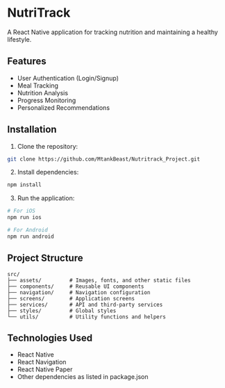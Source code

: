 # NutriTrack

A React Native application for tracking nutrition and maintaining a healthy lifestyle.

## Features

- User Authentication (Login/Signup)
- Meal Tracking
- Nutrition Analysis
- Progress Monitoring
- Personalized Recommendations

## Installation

1. Clone the repository:
```bash
git clone https://github.com/MtankBeast/Nutritrack_Project.git
```

2. Install dependencies:
```bash
npm install
```

3. Run the application:
```bash
# For iOS
npm run ios

# For Android
npm run android
```

## Project Structure

```
src/
├── assets/         # Images, fonts, and other static files
├── components/     # Reusable UI components
├── navigation/     # Navigation configuration
├── screens/        # Application screens
├── services/       # API and third-party services
├── styles/         # Global styles
└── utils/          # Utility functions and helpers
```

## Technologies Used

- React Native
- React Navigation
- React Native Paper
- Other dependencies as listed in package.json 